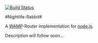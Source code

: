 [![Build Status](https://travis-ci.org/christian-raedel/nightlife-rabbit.svg)](https://travis-ci.org/christian-raedel/nightlife-rabbit)

#Nightlife-Rabbit#

A [WAMP](http://wamp.ws)-Router implementation for [node.js](http://nodejs.org).

Description will follow soon...
